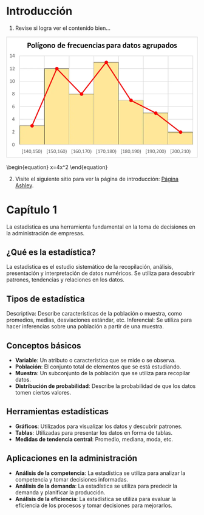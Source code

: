 # Introducción
1. Revise si logra ver el contenido bien...

![](/imagenes/poligono_frecuencias_agrupados.webp)

\begin{equation}
x=4x^2
\end{equation}

2. Visite el siguiente sitio para ver la página de introducción: [Página Ashley](https://github.com/arnoldae9/Ashley).

# Capítulo 1
La estadística es una herramienta fundamental en la toma de decisiones en la administración de empresas.

## ¿Qué es la estadística?
La estadística es el estudio sistemático de la recopilación, análisis, presentación y interpretación de datos numéricos. Se utiliza para descubrir patrones, tendencias y relaciones en los datos.

## Tipos de estadística
Descriptiva: Describe características de la población o muestra, como promedios, medias, desviaciones estándar, etc.
Inferencial: Se utiliza para hacer inferencias sobre una población a partir de una muestra.

## Conceptos básicos
- **Variable**: Un atributo o característica que se mide o se observa.
- **Población**: El conjunto total de elementos que se está estudiando.
- **Muestra**: Un subconjunto de la población que se utiliza para recopilar datos.
- **Distribución de probabilidad**: Describe la probabilidad de que los datos tomen ciertos valores.

## Herramientas estadísticas
- **Gráficos**: Utilizados para visualizar los datos y descubrir patrones.
- **Tablas**: Utilizadas para presentar los datos en forma de tablas.
- **Medidas de tendencia central**: Promedio, mediana, moda, etc.

## Aplicaciones en la administración
- **Análisis de la competencia**: La estadística se utiliza para analizar la competencia y tomar decisiones informadas.
- **Análisis de la demanda**: La estadística se utiliza para predecir la demanda y planificar la producción.
- **Análisis de la eficiencia**: La estadística se utiliza para evaluar la eficiencia de los procesos y tomar decisiones para mejorarlos.





